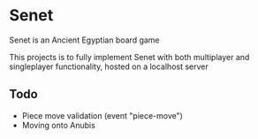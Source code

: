 # Senet

Senet is an Ancient Egyptian board game

This projects is to fully implement Senet with both multiplayer and singleplayer functionality, hosted on a localhost server


## Todo

- Piece move validation (event "piece-move")
- Moving onto Anubis
